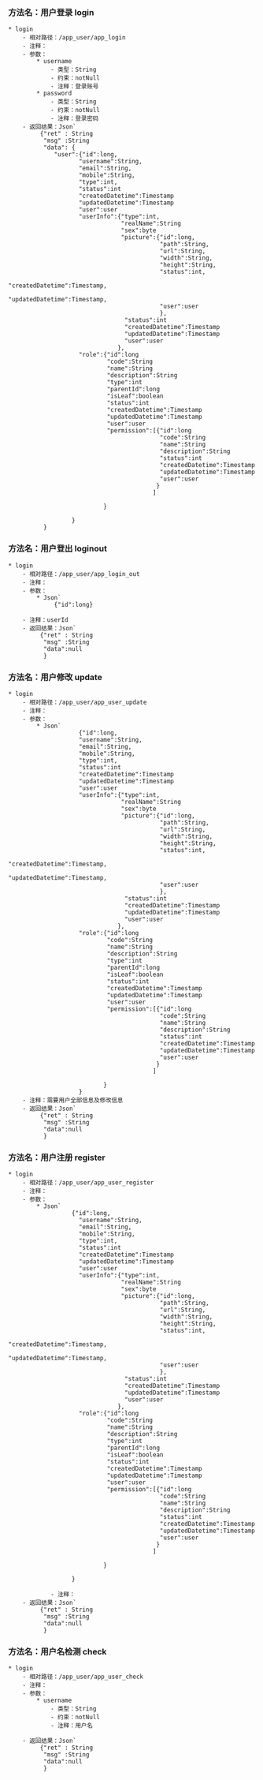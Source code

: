 ### 方法名：用户登录 login

    * login 
        - 相对路径：/app_user/app_login
        - 注释：
        - 参数：
            * username
                - 类型：String
                - 约束：notNull
                - 注释：登录账号
            * password
                - 类型：String
                - 约束：notNull
                - 注释：登录密码
        - 返回结果：Json`        
             {"ret" : String
              "msg" :String
              "data": {
                 "user":{"id":long,
                        "username":String,
                        "email":String,
                        "mobile":String,
                        "type":int,
                        "status":int
                        "createdDatetime":Timestamp
                        "updatedDatetime":Timestamp
                        "user":user
                        "userInfo":{"type":int,
                                    "realName":String
                                    "sex":byte
                                    "picture":{"id":long,
                                               "path":String,
                                               "url":String,
                                               "width":String,
                                               "height":String,
	                                           "status":int,
                                               "createdDatetime":Timestamp,
                                               "updatedDatetime":Timestamp,
                                               "user":user
                                               },
                                     "status":int
                                     "createdDatetime":Timestamp
                                     "updatedDatetime":Timestamp
                                     "user":user
                                   },
                        "role":{"id":long
                                "code":String
                                "name":String
                                "description":String
                                "type":int
                                "parentId":long
                                "isLeaf":boolean
                                "status":int
                                "createdDatetime":Timestamp
                                "updatedDatetime":Timestamp
                                "user":user
                                "permission":[{"id":long
                                               "code":String
                                               "name":String
                                               "description":String
                                               "status":int
                                               "createdDatetime":Timestamp
                                               "updatedDatetime":Timestamp
                                               "user":user
                                              }
                                             ]
                                
                               }

                      }
              }





### 方法名：用户登出 loginout

    * login 
        - 相对路径：/app_user/app_login_out
        - 注释：
        - 参数：
            * Json`        
                 {"id":long}
              
        - 注释：userId
        - 返回结果：Json`        
             {"ret" : String
              "msg" :String
              "data":null
              }


### 方法名：用户修改 update

    * login 
        - 相对路径：/app_user/app_user_update
        - 注释：
        - 参数：
            * Json`        
                        {"id":long,
                        "username":String,
                        "email":String,
                        "mobile":String,
                        "type":int,
                        "status":int
                        "createdDatetime":Timestamp
                        "updatedDatetime":Timestamp
                        "user":user
                        "userInfo":{"type":int,
                                    "realName":String
                                    "sex":byte
                                    "picture":{"id":long,
                                               "path":String,
                                               "url":String,
                                               "width":String,
                                               "height":String,
	                                           "status":int,
                                               "createdDatetime":Timestamp,
                                               "updatedDatetime":Timestamp,
                                               "user":user
                                               },
                                     "status":int
                                     "createdDatetime":Timestamp
                                     "updatedDatetime":Timestamp
                                     "user":user
                                   },
                        "role":{"id":long
                                "code":String
                                "name":String
                                "description":String
                                "type":int
                                "parentId":long
                                "isLeaf":boolean
                                "status":int
                                "createdDatetime":Timestamp
                                "updatedDatetime":Timestamp
                                "user":user
                                "permission":[{"id":long
                                               "code":String
                                               "name":String
                                               "description":String
                                               "status":int
                                               "createdDatetime":Timestamp
                                               "updatedDatetime":Timestamp
                                               "user":user
                                              }
                                             ]
                                
                               }
                        }
        - 注释：需要用户全部信息及修改信息
        - 返回结果：Json`        
             {"ret" : String
              "msg" :String
              "data":null
              }


### 方法名：用户注册 register

    * login 
        - 相对路径：/app_user/app_user_register
        - 注释：
        - 参数：
            * Json`        
            		  {"id":long,
                        "username":String,
                        "email":String,
                        "mobile":String,
                        "type":int,
                        "status":int
                        "createdDatetime":Timestamp
                        "updatedDatetime":Timestamp
                        "user":user
                        "userInfo":{"type":int,
                                    "realName":String
                                    "sex":byte
                                    "picture":{"id":long,
                                               "path":String,
                                               "url":String,
                                               "width":String,
                                               "height":String,
	                                           "status":int,
                                               "createdDatetime":Timestamp,
                                               "updatedDatetime":Timestamp,
                                               "user":user
                                               },
                                     "status":int
                                     "createdDatetime":Timestamp
                                     "updatedDatetime":Timestamp
                                     "user":user
                                   },
                        "role":{"id":long
                                "code":String
                                "name":String
                                "description":String
                                "type":int
                                "parentId":long
                                "isLeaf":boolean
                                "status":int
                                "createdDatetime":Timestamp
                                "updatedDatetime":Timestamp
                                "user":user
                                "permission":[{"id":long
                                               "code":String
                                               "name":String
                                               "description":String
                                               "status":int
                                               "createdDatetime":Timestamp
                                               "updatedDatetime":Timestamp
                                               "user":user
                                              }
                                             ]
                                
                               }

                      }
              
                - 注释：
        - 返回结果：Json`        
             {"ret" : String
              "msg" :String
              "data":null
              }

### 方法名：用户名检测 check

    * login 
        - 相对路径：/app_user/app_user_check
        - 注释：
        - 参数：
            * username
                - 类型：String
                - 约束：notNull
                - 注释：用户名
    
        - 返回结果：Json`        
             {"ret" : String
              "msg" :String
              "data":null             
              }